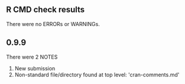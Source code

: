 ## R CMD check results

There were no ERRORs or WARNINGs.

## 0.9.9
There were 2 NOTES
 
1. New submission 
2. Non-standard file/directory found at top level:   'cran-comments.md'


